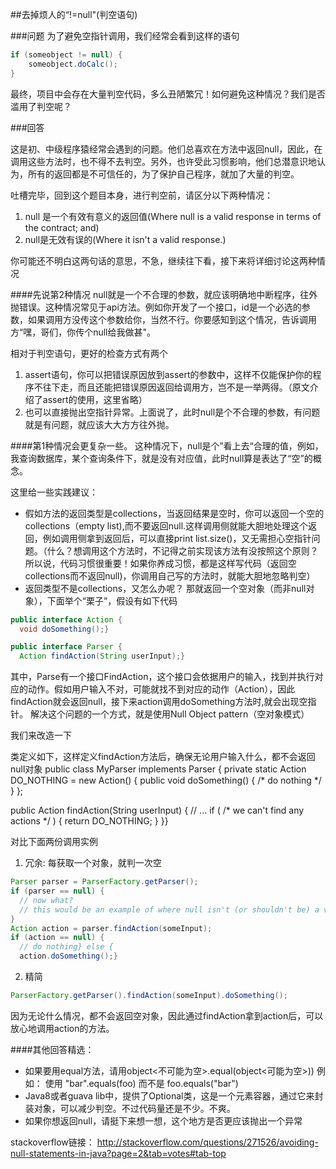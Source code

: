 ##去掉烦人的“!=null"(判空语句)

###问题
为了避免空指针调用，我们经常会看到这样的语句
```java
if (someobject != null) {
    someobject.doCalc();
}
```
最终，项目中会存在大量判空代码，多么丑陋繁冗！如何避免这种情况？我们是否滥用了判空呢？

###回答

这是初、中级程序猿经常会遇到的问题。他们总喜欢在方法中返回null，因此，在调用这些方法时，也不得不去判空。另外，也许受此习惯影响，他们总潜意识地认为，所有的返回都是不可信任的，为了保护自己程序，就加了大量的判空。

吐槽完毕，回到这个题目本身，进行判空前，请区分以下两种情况：

1. null 是一个有效有意义的返回值(Where null is a valid response in terms of the contract; and)
2. null是无效有误的(Where it isn't a valid response.)

你可能还不明白这两句话的意思，不急，继续往下看，接下来将详细讨论这两种情况

####先说第2种情况
null就是一个不合理的参数，就应该明确地中断程序，往外抛错误。这种情况常见于api方法。例如你开发了一个接口，id是一个必选的参数，如果调用方没传这个参数给你，当然不行。你要感知到这个情况，告诉调用方“嘿，哥们，你传个null给我做甚"。

相对于判空语句，更好的检查方式有两个

1. assert语句，你可以把错误原因放到assert的参数中，这样不仅能保护你的程序不往下走，而且还能把错误原因返回给调用方，岂不是一举两得。（原文介绍了assert的使用，这里省略）
2. 也可以直接抛出空指针异常。上面说了，此时null是个不合理的参数，有问题就是有问题，就应该大大方方往外抛。

####第1种情况会更复杂一些。
这种情况下，null是个”看上去“合理的值，例如，我查询数据库，某个查询条件下，就是没有对应值，此时null算是表达了“空”的概念。

这里给一些实践建议：

-  假如方法的返回类型是collections，当返回结果是空时，你可以返回一个空的collections（empty list),而不要返回null.这样调用侧就能大胆地处理这个返回，例如调用侧拿到返回后，可以直接print list.size()，又无需担心空指针问题。（什么？想调用这个方法时，不记得之前实现该方法有没按照这个原则？所以说，代码习惯很重要！如果你养成习惯，都是这样写代码（返回空collections而不返回null)，你调用自己写的方法时，就能大胆地忽略判空）
-  返回类型不是collections，又怎么办呢？
那就返回一个空对象（而非null对象），下面举个“栗子”，假设有如下代码

```java
public interface Action {
  void doSomething();}

public interface Parser {
  Action findAction(String userInput);}
```

其中，Parse有一个接口FindAction，这个接口会依据用户的输入，找到并执行对应的动作。假如用户输入不对，可能就找不到对应的动作（Action），因此findAction就会返回null，接下来action调用doSomething方法时,就会出现空指针。
解决这个问题的一个方式，就是使用Null Object pattern（空对象模式）

我们来改造一下

类定义如下，这样定义findAction方法后，确保无论用户输入什么，都不会返回null对象
public class MyParser implements Parser {
  private static Action DO_NOTHING = new Action() {
    public void doSomething() { /* do nothing */ }
  };

  public Action findAction(String userInput) {
    // ...
    if ( /* we can't find any actions */ ) {
      return DO_NOTHING;
    }
  }}


对比下面两份调用实例
1. 冗余:  每获取一个对象，就判一次空
```java
Parser parser = ParserFactory.getParser();
if (parser == null) {
  // now what?
  // this would be an example of where null isn't (or shouldn't be) a valid response
}
Action action = parser.findAction(someInput);
if (action == null) {
  // do nothing} else {
  action.doSomething();}
```

2. 精简
```java
ParserFactory.getParser().findAction(someInput).doSomething();
```
因为无论什么情况，都不会返回空对象，因此通过findAction拿到action后，可以放心地调用action的方法。



####其他回答精选：
- 如果要用equal方法，请用object<不可能为空>.equal(object<可能为空>))
例如：
使用
"bar".equals(foo) 
而不是
foo.equals("bar") 
- Java8或者guava lib中，提供了Optional类，这是一个元素容器，通过它来封装对象，可以减少判空。不过代码量还是不少。不爽。
- 如果你想返回null，请挺下来想一想，这个地方是否更应该抛出一个异常

stackoverflow链接：
http://stackoverflow.com/questions/271526/avoiding-null-statements-in-java?page=2&tab=votes#tab-top